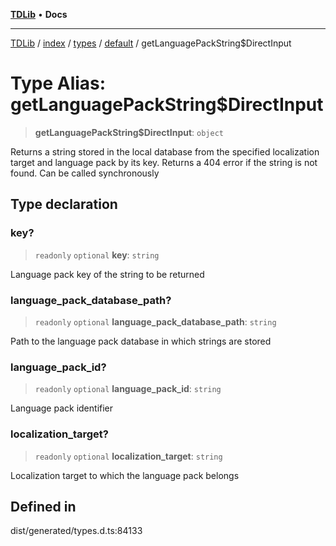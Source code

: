 [**TDLib**](../../../../../../README.md) • **Docs**

***

[TDLib](../../../../../../modules.md) / [index](../../../../../README.md) / [types](../../../README.md) / [default](../README.md) / getLanguagePackString$DirectInput

# Type Alias: getLanguagePackString$DirectInput

> **getLanguagePackString$DirectInput**: `object`

Returns a string stored in the local database from the specified localization target and language pack by its key. Returns a 404 error if the string is not found. Can be called synchronously

## Type declaration

### key?

> `readonly` `optional` **key**: `string`

Language pack key of the string to be returned

### language\_pack\_database\_path?

> `readonly` `optional` **language\_pack\_database\_path**: `string`

Path to the language pack database in which strings are stored

### language\_pack\_id?

> `readonly` `optional` **language\_pack\_id**: `string`

Language pack identifier

### localization\_target?

> `readonly` `optional` **localization\_target**: `string`

Localization target to which the language pack belongs

## Defined in

dist/generated/types.d.ts:84133

